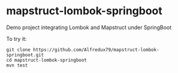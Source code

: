 # mapstruct-lombok-springboot
Demo project integrating Lombok and Mapstruct under SpringBoot

To try it:


```
git clone https://github.com/Alfredux79/mapstruct-lombok-springboot.git
cd mapstruct-lombok-springboot
mvn test
```
